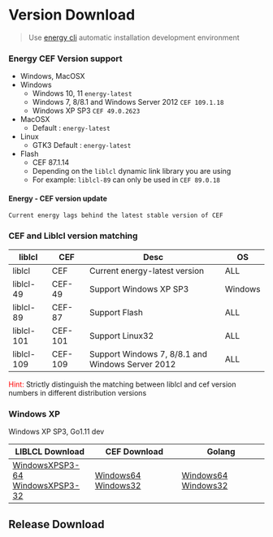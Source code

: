 # Version Download

> Use [energy cli](/en/course/install-env) automatic installation development environment

### Energy CEF Version support

- Windows, MacOSX
- Windows
  - Windows 10, 11 `energy-latest`
  - Windows 7, 8/8.1 and Windows Server 2012  `CEF 109.1.18`
  - Windows XP SP3  `CEF 49.0.2623`
- MacOSX
  - Default : `energy-latest`
- Linux
  - GTK3 Default : `energy-latest`
- Flash
  - CEF 87.1.14
  - Depending on the `liblcl` dynamic link library you are using
  - For example: `liblcl-89` can only be used in `CEF 89.0.18`

#### Energy - CEF version update
``` text
Current energy lags behind the latest stable version of CEF
```

### CEF and Liblcl version matching

| liblcl     | CEF     | Desc                                             | OS      |
|------------|---------|--------------------------------------------------|---------|
| liblcl     | CEF     | Current energy-latest version                    | ALL     |
| liblcl-49  | CEF-49  | Support Windows XP SP3                           | Windows |
| liblcl-89  | CEF-87  | Support Flash                                    | ALL     |
| liblcl-101 | CEF-101 | Support Linux32                                  | ALL     |
| liblcl-109 | CEF-109 | Support Windows 7, 8/8.1 and Windows Server 2012 | ALL     |

<span style="color:red;">Hint:</span> Strictly distinguish the matching between liblcl and cef version numbers in different distribution versions


### Windows XP
Windows XP SP3, Go1.11 dev

| LIBLCL Download                                                                                                                                                                                                    | CEF Download                                                                                                                                                                                                                                                              | Golang                                                                                                                                               |
|--------------------------------------------------------------------------------------------------------------------------------------------------------------------------------------------------------------------|---------------------------------------------------------------------------------------------------------------------------------------------------------------------------------------------------------------------------------------------------------------------------|------------------------------------------------------------------------------------------------------------------------------------------------------|
| [WindowsXPSP3-64](https://sourceforge.net/projects/liblcl/files/v2.5.1/liblcl-49.Windows64.zip) <br> [WindowsXPSP3-32](https://sourceforge.net/projects/liblcl/files/v2.5.1/liblcl-49.Windows32.zip) | [Windows64](https://sourceforge.net/projects/liblcl/files/CEF/49.0.2623/cef_binary_49.0.2623%2Bchromium-49.0.2623.110_windows64.zip) [Windows32](https://sourceforge.net/projects/liblcl/files/CEF/49.0.2623/cef_binary_49.0.2623%2Bchromium-49.0.2623.110_windows32.zip) | [Windows64](https://studygolang.com/dl/golang/go1.11.13.windows-amd64.msi)  [Windows32](https://studygolang.com/dl/golang/go1.11.13.windows-386.msi) |

<script setup>
import DownloadVersionComponent from '../../components/download-version.vue'
</script>

## Release Download

<DownloadVersionComponent />
